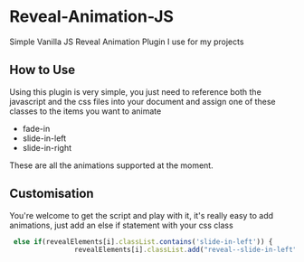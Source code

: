 # Reveal-Animation-JS
Simple Vanilla JS Reveal Animation Plugin I use for my projects
## How to Use
Using this plugin is very simple, you just need to reference both the javascript and the css files into your document and assign one of these classes to the items you want to animate

* fade-in
* slide-in-left
* slide-in-right

These are all the animations supported at the moment.

## Customisation

You're welcome to get the script and play with it, it's really easy to add animations, just add an else if statement with your css class

```javascript 
 else if(revealElements[i].classList.contains('slide-in-left')) {
                revealElements[i].classList.add("reveal--slide-in-left");
```




